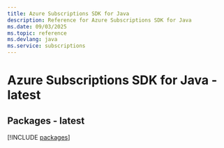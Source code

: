 ```yaml
---
title: Azure Subscriptions SDK for Java
description: Reference for Azure Subscriptions SDK for Java
ms.date: 09/03/2025
ms.topic: reference
ms.devlang: java
ms.service: subscriptions
---
```

# Azure Subscriptions SDK for Java - latest
## Packages - latest
[!INCLUDE [packages](subscriptions-index.md)]
